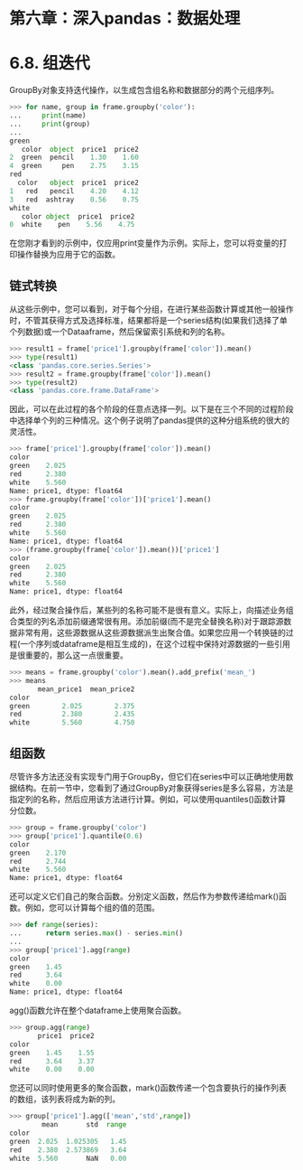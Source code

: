 
# 第六章：深入pandas：数据处理


# 6.8. 组迭代

GroupBy对象支持迭代操作，以生成包含组名称和数据部分的两个元组序列。

```python
>>> for name, group in frame.groupby('color'):
...     print(name)
...     print(group)
...
green
   color  object  price1  price2
2  green  pencil    1.30    1.60
4  green     pen    2.75    3.15
red
  color   object  price1  price2
1   red   pencil    4.20    4.12
3   red  ashtray    0.56    0.75
white
   color object  price1  price2
0  white    pen    5.56    4.75
```

在您刚才看到的示例中，仅应用print变量作为示例。实际上，您可以将变量的打印操作替换为应用于它的函数。


## 链式转换

从这些示例中，您可以看到，对于每个分组，在进行某些函数计算或其他一般操作时，不管其获得方式及选择标准，结果都将是一个series结构(如果我们选择了单个列数据)或一个Dataaframe，然后保留索引系统和列的名称。

```python
>>> result1 = frame['price1'].groupby(frame['color']).mean()
>>> type(result1)
<class 'pandas.core.series.Series'>
>>> result2 = frame.groupby(frame['color']).mean()
>>> type(result2)
<class 'pandas.core.frame.DataFrame'>
```

因此，可以在此过程的各个阶段的任意点选择一列。以下是在三个不同的过程阶段中选择单个列的三种情况。这个例子说明了pandas提供的这种分组系统的很大的灵活性。

```python
>>> frame['price1'].groupby(frame['color']).mean()
color
green    2.025
red      2.380
white    5.560
Name: price1, dtype: float64
>>> frame.groupby(frame['color'])['price1'].mean()
color
green    2.025
red      2.380
white    5.560
Name: price1, dtype: float64
>>> (frame.groupby(frame['color']).mean())['price1']
color
green    2.025
red      2.380
white    5.560
Name: price1, dtype: float64
```

此外，经过聚合操作后，某些列的名称可能不是很有意义。实际上，向描述业务组合类型的列名添加前缀通常很有用。添加前缀(而不是完全替换名称)对于跟踪源数据非常有用，这些源数据从这些源数据派生出聚合值。如果您应用一个转换链的过程(一个序列或dataframe是相互生成的)，在这个过程中保持对源数据的一些引用是很重要的，那么这一点很重要。

```python
>>> means = frame.groupby('color').mean().add_prefix('mean_')
>>> means
       mean_price1  mean_price2
color
green        2.025        2.375
red          2.380        2.435
white        5.560        4.750
```

## 组函数

尽管许多方法还没有实现专门用于GroupBy，但它们在series中可以正确地使用数据结构。在前一节中，您看到了通过GroupBy对象获得series是多么容易，方法是指定列的名称，然后应用该方法进行计算。例如，可以使用quantiles()函数计算分位数。

```python
>>> group = frame.groupby('color')
>>> group['price1'].quantile(0.6)
color
green    2.170
red      2.744
white    5.560
Name: price1, dtype: float64
```

还可以定义它们自己的聚合函数。分别定义函数，然后作为参数传递给mark()函数。例如，您可以计算每个组的值的范围。

```python
>>> def range(series):
...      return series.max() - series.min()
...
>>> group['price1'].agg(range)
color
green    1.45
red      3.64
white    0.00
Name: price1, dtype: float64
```

agg()函数允许在整个dataframe上使用聚合函数。

```python
>>> group.agg(range)
       price1  price2
color
green    1.45    1.55
red      3.64    3.37
white    0.00    0.00
```

您还可以同时使用更多的聚合函数，mark()函数传递一个包含要执行的操作列表的数组，该列表将成为新的列。

```python
>>> group['price1'].agg(['mean','std',range])
        mean       std  range
color
green  2.025  1.025305   1.45
red    2.380  2.573869   3.64
white  5.560       NaN   0.00

```
